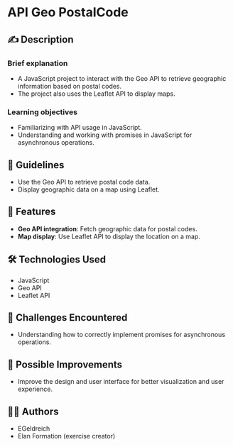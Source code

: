 # API Geo PostalCode  

## ✍️ Description  

### Brief explanation  
-   A JavaScript project to interact with the Geo API to retrieve geographic information based on postal codes.  
-   The project also uses the Leaflet API to display maps.  

### Learning objectives  
-   Familiarizing with API usage in JavaScript.  
-   Understanding and working with promises in JavaScript for asynchronous operations.  

## 📜 Guidelines  
-   Use the Geo API to retrieve postal code data.  
-   Display geographic data on a map using Leaflet.  

## 🚀 Features  
-   **Geo API integration**: Fetch geographic data for postal codes.  
-   **Map display**: Use Leaflet API to display the location on a map.  

## 🛠️ Technologies Used  
-   JavaScript  
-   Geo API  
-   Leaflet API  

## 🤔 Challenges Encountered  
-   Understanding how to correctly implement promises for asynchronous operations.  

## 🔮 Possible Improvements  
-   Improve the design and user interface for better visualization and user experience.  

## 👩‍💻 Authors  
-   EGeldreich  
-   Elan Formation (exercise creator)
